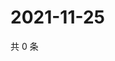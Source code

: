 # 2021-11-25

共 0 条

<!-- BEGIN WEIBO -->
<!-- 最后更新时间 Thu Nov 25 2021 06:00:34 GMT+0800 (China Standard Time) -->

<!-- END WEIBO -->
